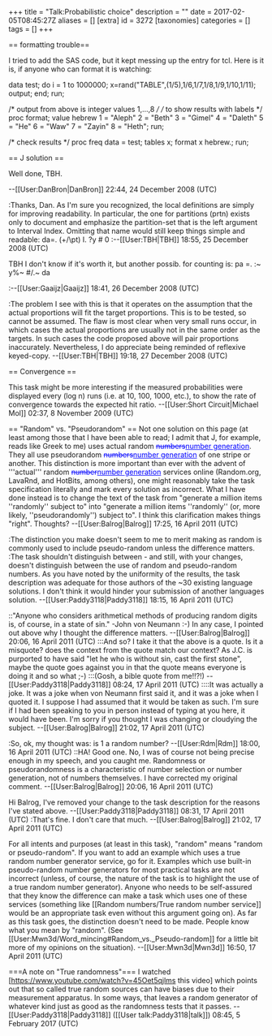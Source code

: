 +++
title = "Talk:Probabilistic choice"
description = ""
date = 2017-02-05T08:45:27Z
aliases = []
[extra]
id = 3272
[taxonomies]
categories = []
tags = []
+++

== formatting trouble==

I tried to add the SAS code, but it kept messing up the entry for tcl.  Here is it is, if anyone who can format it is watching:

data test;
do i = 1 to 1000000;
   x=rand("TABLE",(1/5),1/6,1/7,1/8,1/9,1/10,1/11);
   output;
   end;
run;

/* output from above is integer values 1,...,8 */
/* to show results with labels */
proc format;
value hebrew
  1 = "Aleph"
  2 = "Beth"
  3 = "Gimel"
  4 = "Daleth"
  5 = "He"
  6 = "Waw"
  7 = "Zayin"
  8 = "Heth";
run;

/* check results */
proc freq data = test; tables x; format x hebrew.; run;




== J solution ==

Well done, TBH.

--[[User:DanBron|DanBron]] 22:44, 24 December 2008 (UTC)

:Thanks, Dan.  As I'm sure you recognized, the local definitions are simply for improving readability. In particular, the one for partitions (prtn) exists only to document and emphasize the partition-set that is the left argument to Interval Index. Omitting that name would still keep things simple and readable: da=. (+/\pt) I. ?y # 0
:--[[User:TBH|TBH]] 18:55, 25 December 2008 (UTC)

TBH I don't know if it's worth it, but another possib. for counting is:  pa =. \:~ y%~ #/.~ da

:--[[User:Gaaijz|Gaaijz]] 18:41, 26 December 2008 (UTC)

:The problem I see with this is that it operates on the assumption that the actual proportions will fit the target proportions. This is to be tested, so cannot be assumed. The flaw is most clear when very small runs occur, in which cases the actual proportions are usually not in the same order as the targets. In such cases the code proposed above will pair proportions inaccurately. Nevertheless, I do appreciate being reminded of reflexive keyed-copy. --[[User:TBH|TBH]] 19:18, 27 December 2008 (UTC)

== Convergence ==

This task might be more interesting if the measured probabilities were displayed every (log n) runs (i.e. at 10, 100, 1000, etc.), to show the rate of convergence towards the expected hit ratio. --[[User:Short Circuit|Michael Mol]] 02:37, 8 November 2009 (UTC)

== "Random" vs. "Pseudorandom" ==
Not one solution on this page (at least among those that I have been able to read; I admit that J, for example, reads like Greek to me) uses actual random <span style="color:blue"><s>numbers</s><u>number generation</u></span>. They all use pseudorandom <span style="color:blue"><s>numbers</s><u>number generation</u></span> of one stripe or another. This distinction is more important than ever with the advent of '''actual''' random <span style="color:blue"><s>number</s><u>number generation</u></span> services online (Random.org, LavaRnd, and HotBits, among others), one might reasonably take the task specification literally and mark every solution as incorrect. What I have done instead is to change the text of the task from "generate a million items ''randomly'' subject to" into "generate a million items ''randomly'' (or, more likely, ''pseudorandomly'') subject to". I think this clarification makes things "right". Thoughts? --[[User:Balrog|Balrog]] 17:25, 16 April 2011 (UTC)

:The distinction you make doesn't seem to me to merit making as random is commonly used to include pseudo-random unless the difference matters.
:The task shouldn't distinguish between - and still, with your changes, doesn't distinguish between the use of random and pseudo-random numbers. As you have noted by the uniformity of the results, the task description was adequate for those authors of the ~30 existing language solutions. I don't think it would hinder your submission of another languages solution. --[[User:Paddy3118|Paddy3118]] 18:15, 16 April 2011 (UTC)

::"Anyone who considers arithmetical methods of producing random digits is, of course, in a state of sin." -John von Neumann :-) In any case, I pointed out above why I thought the difference matters. --[[User:Balrog|Balrog]] 20:06, 16 April 2011 (UTC)
:::And so? I take it that the above is a quote. Is it a misquote? does the context from the quote match our context? As J.C. is purported to have said "let he who is without sin, cast the first stone", maybe the quote goes against you in that the quote means everyone is doing it and so what ;-)
:::(Gosh, a bible quote from me!!?!)  --[[User:Paddy3118|Paddy3118]] 08:24, 17 April 2011 (UTC)
::::It was actually a joke. It was a joke when von Neumann first said it, and it was a joke when I quoted it. I suppose I had assumed that it would be taken as such. I'm sure if I had been speaking to you in person instead of typing at you here, it would have been. I'm sorry if you thought I was changing or cloudying the subject. --[[User:Balrog|Balrog]] 21:02, 17 April 2011 (UTC)

:So, ok, my thought was:  is 1 a random number?  --[[User:Rdm|Rdm]] 18:00, 16 April 2011 (UTC)
::HA! Good one. No, I was of course not being precise enough in my speech, and you caught me. Randomness or pseudorandomness is a characteristic of number selection or number generation, not of numbers themselves. I have corrected my original comment. --[[User:Balrog|Balrog]] 20:06, 16 April 2011 (UTC)

Hi Balrog, I've removed your change to the task description for the reasons I've stated above. --[[User:Paddy3118|Paddy3118]] 08:31, 17 April 2011 (UTC)
:That's fine. I don't care that much. --[[User:Balrog|Balrog]] 21:02, 17 April 2011 (UTC)

For all intents and purposes (at least in this task), "random" means "random or pseudo-random". If you want to add an example which uses a true random number generator service, go for it. Examples which use built-in pseudo-random number generators for most practical tasks are not incorrect (unless, of course, the nature of the task is to highlight the use of a true random number generator). Anyone who needs to be self-assured that they know the difference can make a task which uses one of these services (something like [[Random numbers/True random number service]] would be an appropriate task even without this argument going on). As far as this task goes, the distinction doesn't need to be made. People know what you mean by "random". (See [[User:Mwn3d/Word_mincing#Random_vs._Pseudo-random]] for a little bit more of my opinions on the situation). --[[User:Mwn3d|Mwn3d]] 16:50, 17 April 2011 (UTC)

===A note on "True randomness"===
I watched [https://www.youtube.com/watch?v=45Oet5qjlms this video] which points out that so called true random sources can have biases due to their measurement apparatus. In some ways, that leaves a random generator of whatever kind just as good as the randomness tests that it passes. --[[User:Paddy3118|Paddy3118]] ([[User talk:Paddy3118|talk]]) 08:45, 5 February 2017 (UTC)
